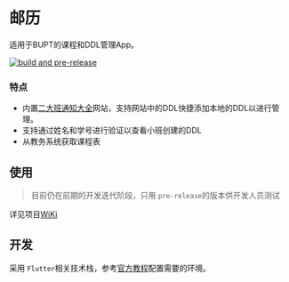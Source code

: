 # 邮历

适用于BUPT的课程和DDL管理App。

[![build and pre-release](https://github.com/jackfiled/post_calendar_android/actions/workflows/main.yml/badge.svg)](https://github.com/jackfiled/post_calendar_android/actions/workflows/main.yml)

### 特点

- 内置[二大班通知大全](http://squidward.top)网站，支持网站中的DDL快捷添加本地的DDL以进行管理。
- 支持通过姓名和学号进行验证以查看小班创建的DDL
- 从教务系统获取课程表

## 使用

> 目前仍在前期的开发迭代阶段，只用 `pre-release`的版本供开发人员测试

详见项目[WiKi](https://github.com/jackfiled/post_calendar_android/wiki)

## 开发

采用 `Flutter`相关技术栈，参考[官方教程](https://flutter.cn/docs/get-started/install)配置需要的环境。
